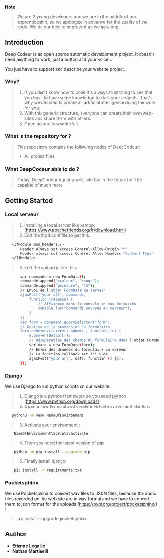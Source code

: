 **Note**
> We are 2 young developers and we are in the middle of our apprenticeship, so we apologize in advance for the quality of the code. We do our best to improve it as we go along.

## Introduction
Deep Codeur is an open source automatic development project. It doesn't need anything to work, just a button and your voice...

You just have to support and describe your website project.

### Why?

> 1. If you don't know how to code it's always frustrating to see that you have to have some knowledge to start your projects. That's why we decided to create an artificial intelligence doing the work for you.
> 2. With this generic structure, everyone can create their own web-sites and share them with others.
> 3. Open source is wonderfull.

### What is the repository for ?
> This repository contains the following nodes of DeepCodeur:
> - All project files

### What DeepCodeur able to do ?
> Today, DeepCodeur is just a web-site but in the future he'll be capable of much more.

## Getting Started
 ### Local serveur
 > 1. Installing a local server like xampp: (https://www.apachefriends.org/fr/download.html)
 > 2. Edit the htpd.conf file to get this:
 ```sh
    <IfModule mod_headers.c>
        Header always set Access-Control-Allow-Origin "*"
        Header always set Access-Control-Allow-Headers "Content-Type"
    </IfModule>
 ```
 > 3. Edit the upload.js like this:
 ```sh
        var commande = new FormData();
        commande.append("couleur", "rouge");
        commande.append("pointure", "43");
        // Envoi de l'objet FormData au serveur
        ajaxPost("your url", commande,
            function (reponse) {
                // Affichage dans la console en cas de succès
                console.log("Commande envoyée au serveur");
            }
        );
        var form = document.querySelector("form");
        // Gestion de la soumission du formulaire
        form.addEventListener("submit", function (e) {
            e.preventDefault();
            // Récupération des champs du formulaire dans l'objet FormData
            var data = new FormData(form);
            // Envoi des données du formulaire au serveur
            // La fonction callback est ici vide
            ajaxPost("your url", data, function () {});
        });
 ```

 ### Django
 We use Django to run python scripts on our website.
 > 1. Django is a python framework so you need python (https://www.python.org/downloads/)
 > 2. Open a new terminal and create a virtual environment like this:
 ```sh
    python3 -m venv NameOfEnvironment
  ```
> 3. Activate your environment :
```sh
    NameOfEnvironment\Scripts\activate
```
> 4. Then you need the latest version of pip:
```sh
    python -m pip install --upgrade pip
```
> 5. Finally install django:
```sh
    pip install -r requirements.txt
```

### Pocketsphinx 
We use Pocketsphinx to convert wav files to JSON files, because the audio files recorded on the web site are in wav format and we have to convert them to json format for the uploads (https://pypi.org/project/pocketsphinx/) :
> pip install --upgrade pocketsphinx.
## Author
- **Etienne Legallic** 
- **Nathan Martinelli**